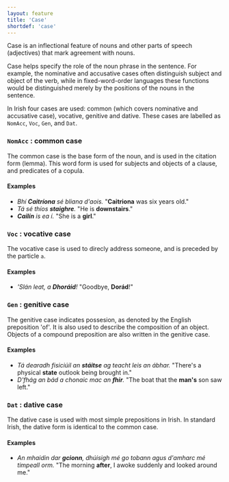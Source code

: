 ```yaml
---
layout: feature
title: 'Case'
shortdef: 'case'
---
```


Case is an inflectional feature of nouns and other parts of speech (adjectives) that mark agreement with nouns.

Case helps specify the role of the noun phrase in the sentence. For example, the nominative and accusative cases often distinguish subject and object of the verb, while in fixed-word-order languages these functions would be distinguished merely by the positions of the nouns in the sentence.

In Irish four cases are used: common (which covers nominative and accusative case), vocative, genitive and dative. These cases are labelled as `NomAcc`, `Voc`, `Gen`, and `Dat`.

### `NomAcc` : common case

The common case is the base form of the noun, and is used in the citation form (lemma).
This word form is used for subjects and objects of a clause, and predicates of a copula.

#### Examples

* _Bhí <b>Caitríona</b> sé bliana d'aois._ "<b>Caitriona</b> was six years old."
* _Tá sé thíos <b>staighre</b>._ "He is <b>downstairs</b>."
* _<b>Cailín</b> is ea í._ "She is a <b>girl</b>."

### `Voc` : vocative case

The vocative case is used to direcly address someone, and is preceded by the particle `a`.

#### Examples

* _'Slán leat, a <b>Dhoráid</b>!_ "Goodbye, <b>Dorád</b>!"

### `Gen` : genitive case

The genitive case indicates possesion, as denoted by the English preposition 'of'.
It is also used to describe the composition of an object. Objects of a compound preposition are also written in the genitive case.

#### Examples

* _Tá dearadh fisiciúil an <b>stáitse</b> ag teacht leis an ábhar._ "There's a physical <b>state</b> outlook being brought in."
* _D'fhág an bád a chonaic mac an <b>fhir</b>._ "The boat that the <b>man's</b> son saw left."

### `Dat` : dative case

The dative case is used with most simple prepositions in Irish. In standard Irish, the dative form is identical to the common case.

#### Examples

* _An mhaidin dar <b>gcionn</b>, dhúisigh mé go tobann agus d'amharc mé timpeall orm._ "The morning <b>after</b>, I awoke suddenly and looked around me."

